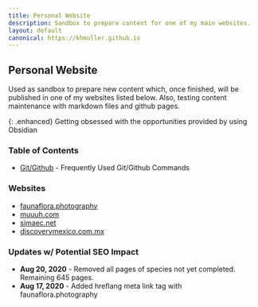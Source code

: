 ```yaml
---
title: Personal Website
description: Sandbox to prepare content for one of my main websites.
layout: default
canonical: https://khmuller.github.io
---
```


## Personal Website

Used as sandbox to prepare new content which, once finished, will be published in one of my websites listed below. Also, testing content maintenance with markdown files and github pages.

{: .enhanced}
Getting obsessed with the opportunities provided by using Obsidian

### Table of Contents

- [Git/Github](/github/ "Frequently Used Git/Github Commands") - Frequently Used Git/Github Commands

### Websites

- [faunaflora.photography](https://faunaflora.photography "Fauna Flora Photography")
- [muuuh.com](https://muuuh.com "Muuuh Wildlife Photography")
- [simaec.net](https://www.simaec.net "Web Publishing")
- [discoverymexico.com.mx](https://www.discoverymexico.com.mx "Discovery Mexico")

### Updates w/ Potential SEO Impact
- **Aug 20, 2020** - Removed all pages of species not yet completed. Remaining 645 pages. 
- **Aug 17, 2020** - Added hreflang meta link tag with faunaflora.photography 